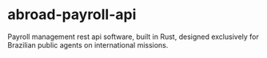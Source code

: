 # abroad-payroll-api
Payroll management rest api software, built in Rust, designed exclusively for Brazilian public agents on international missions.
